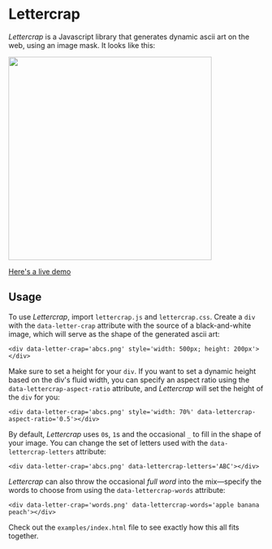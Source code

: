 # Lettercrap

_Lettercrap_ is a Javascript library that generates dynamic ascii art on the web, using an image mask. It looks like this:

<img src="https://raw.githubusercontent.com/nate-parrott/lettercrap/gh-pages/crap.gif" width="400px">

[Here's a live demo](https://nate-parrott.github.io/lettercrap)

## Usage

To use _Lettercrap_, import `lettercrap.js` and `lettercrap.css`. Create a `div` with the `data-letter-crap` attribute with the source of a black-and-white image, which will serve as the shape of the generated ascii art:

	<div data-letter-crap='abcs.png' style='width: 500px; height: 200px'></div>

Make sure to set a height for your `div`. If you want to set a dynamic height based on the div's fluid width, you can specify an aspect ratio using the `data-lettercrap-aspect-ratio` attribute, and _Lettercrap_ will set the height of the `div` for you:

	<div data-letter-crap='abcs.png' style='width: 70%' data-lettercrap-aspect-ratio='0.5'></div>

By default, _Lettercrap_ uses `0`s, `1`s and the occasional `_` to fill in the shape of your image. You can change the set of letters used with the `data-lettercrap-letters` attribute:

	<div data-letter-crap='abcs.png' data-lettercrap-letters='ABC'></div>

_Lettercrap_ can also throw the occasional _full word_ into the mix—specify the words to choose from using the `data-lettercrap-words` attribute:

	<div data-letter-crap='words.png' data-lettercrap-words='apple banana peach'></div>

Check out the `examples/index.html` file to see exactly how this all fits together.

